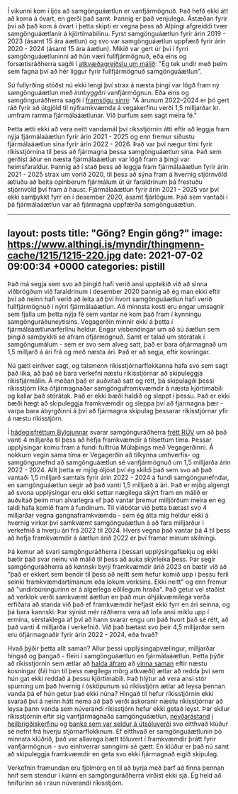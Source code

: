 Í vikunni kom í ljós að samgönguáætlun er vanfjármögnuð. Það hefð ekki átt að koma á óvart, en gerði það samt. Þannig er það venjulega. Ástæðan fyrir því að það kom á óvart í þetta skipti er vegna þess að Alþingi afgreiddi tvær samgönguáætlanir á kjörtímabilinu. Fyrst samgönguáætlun fyrir árin 2019 - 2023 (ásamt 15 ára áætlun) og svo var samgönguáætlun uppfærð fyrir árin 2020 - 2024 (ásamt 15 ára áætlun). Mikið var gert úr því í fyrri samgönguáætluninni að hún væri fullfjármögnuð, eða eins og forsætisráðherra sagði í [atkvæðagreiðslu um málið](https://www.althingi.is/altext/raeda/149/rad20190207T144154.html): "Ég tek undir með þeim sem fagna því að hér liggur fyrir fullfjármögnuð samgönguáætlun".

Sú fullyrðing stóðst nú ekki lengi því strax á næsta þingi var lögð fram ný samgönguáætlun með _innbyggðri_ vanfjármögnun. Eða eins og samgönguráðherra sagði í [framsögu sinni](https://www.althingi.is/altext/raeda/150/rad20191204T173449.html): "Á árunum 2022–2024 er þó gert ráð fyrir að útgjöld til nýframkvæmda á vegakerfinu verði 1,5 milljarðar kr. umfram ramma fjármálaáætlunar. Við þurfum sem sagt meira fé."

Þetta ætti ekki að vera neitt vandamál því ríksstjórnin átti eftir að leggja fram nýja fjármálaáætlun fyrir árin 2021 - 2025 og enn fremur síðustu fjármálaáætlun sína fyrir árin 2022 - 2026. Það var því nægur tími fyrir ríkisstjórnina til þess að fjármagna þessa samgönguáætlun sína. Það sem gerðist áður en næsta fjármálaáætlun var lögð fram á þingi var heimsfaraldur. Þannig að í stað þess að leggja fram fjármálaáætlun fyrir árin 2021 - 2025 strax um vorið 2020, til þess að sýna fram á hvernig stjórnvöld ætluðu að beita opinberum fjármálum út úr faraldrinum þá frestuðu stjórnvöld því fram á haust. Fjármálaáætlun fyrir árin 2021 - 2025 var því ekki samþykkt fyrr en í desember 2020, ásamt fjárlögum. Það sem vantaði í þá fjármálaáætlun var að fjármagna uppfærða samgönguáætlun. 

---
layout: posts
title:  "Göng? Engin göng?"
image: https://www.althingi.is/myndir/thingmenn-cache/1215/1215-220.jpg
date:   2021-07-02 09:00:34 +0000
categories: pistill
---
Það má segja sem svo að þingið hafi verið ansi upptekið við að sinna viðbrögðum við faraldrinum í desember 2020 þannig að ég man ekki eftir því að neinn hafi verið að leita að því hvort samgönguáætlun hafi verið fullfjármögnuð í nýrri fjármálaáætlun. Að minnsta kosti eru engar umsagnir sem fjalla um þetta nýja fé sem vantar né kom það fram í kynningu samgönguráðuneytisins. Vegagerðin minnir ekki á þetta í fjármálaáætlunarferlinu heldur. Engar vísbendingar um að sú áætlun sem þingið samþykkti sé áfram ófjármögnuð. Samt er talað um stórátak í samgöngumálum - sem er svo sem alveg satt, það er bara ófjármagnað um 1,5 milljarð á ári frá og með næsta ári. Það er að segja, eftir kosningar. 

Nú gæti einhver sagt, og talsmenn ríkisstjórnarflokkanna hafa svo sem sagt það líka, að það sé bara verkefni næstu ríkisstjórnar að skipuleggja ríkisfjármálin. Á meðan það er auðvitað satt og rétt, þá skipulagði þessi ríkisstjórn líka ófjármagnaðar samgönguframkvæmdir á næsta kjörtímabili og kallar það stórátak. Það er ekki bæði haldið og sleppt í þessu. Það er ekki bæði hægt að skipuleggja framkvæmdir og sleppa því að fjármagna þær - varpa bara ábyrgðinni á því að fjármagna skipulag þessarar ríkisstjórnar yfir á næstu ríkisstjórn. 

Í [hádegisfréttum Bylgjunnar](https://www.visir.is/g/20212129098d/-thad-stendur-enginn-hnifur-i-kunni-) svarar samgönguráðherra [frétt RÚV](https://www.ruv.is/frett/2021/07/01/fjarmagn-vantar-til-ad-fjardarheidargong-haldi-aaetlun) um að það vanti 4 milljarða til þess að hefja framkvæmdir á tilsettum tíma. Þessar upplýsingar komu fram á fundi fulltrúa Múlaþings með Vegagerðinni. Á nokkurn vegin sama tíma er Vegagerðin að tilkynna umhverfis- og samgöngunefnd að samgönguáætlun sé vanfjármögnuð um 1,5 milljarða árin 2022 - 2024. Allt þetta er mjög óljóst því ég skildi það sem svo að það vantaði 1,5 milljarð samtals fyrir árin 2022 - 2024 á fundi samgöngunefndar, en samgönguáætlun segir að það vanti 1,5 milljarð á ári. Það er mjög algengt að svona upplýsingar eru ekki settar nægilega skýrt fram en málið er auðvitað þeim mun alvarlegra ef það vantar þremur milljörðum meira en ég taldi hafa komið fram á fundinum. Til viðbótar við þetta bætast svo 4 milljarðar vegna gangnaframkvæmda - sem ég átta mig heldur ekki á hvernig virkar því samkvæmt samgönguáætlun á að fara milljarður í verkefnið á hverju ári frá 2022 til 2024. Hvers vegna það vantar þá 4 til þess að hefja framkvæmdir á áætlun árið 2022 er því framar mínum skilningi. 

Þá kemur að svari samgönguráðherra í þessari upplýsingaflækju og ekki bætir það svar neinu við málið til þess að auka skýrleika þess. Þar segir samgönguráðherra að _kannski_ byrji framkvæmdir árið 2023 en bætir við að "það er ekkert sem bendir til þess að neitt sem hefur komið upp í þessu ferli seinki framkvæmdartímanum eða lokum verksins. Ekki neitt" og enn fremur að "undirbúningurinn er á algerlega eðlilegum hraða". Það getur vel staðist að verklok verði samkvæmt áætlun en það mun óhjákvæmilega verða erfiðara að standa við það ef framkvæmdir hefjast ekki fyrr en ári seinna, og þá bara kannski. Þar sýnist mér ráðherra vera að lofa ansi miklu upp í ermina, sérstaklega af því að hann svarar engu um það hvort það sé rétt, að það vanti 4 milljarða í verkefnið. Við það bætast svo þeir 4,5 milljarðar sem eru ófjármagnaðir fyrir árin 2022 - 2024, eða hvað? 

Hvað þýðir þetta allt saman? Allur þessi upplýsingaþvælingur, milljarðar hingað og þangað - fleiri í samgönguáætlun en fjármálaáætlun. Þetta þýðir að ríkisstjórnin sem ætlar að [halda áfram](https://www.ruv.is/frett/2021/06/12/kemur-til-greina-ad-halda-stjornarsamstarfinu-afram) að [vinna saman](https://www.ruv.is/frett/2021/06/12/ser-fyrir-ser-aframhaldandi-stjornarsamstarf) eftir næstu kosningar (fái hún til þess nægilega mörg atkvæði) ætlar að redda því sem hún gat ekki reddað á þessu kjörtímabili. Það hlýtur að vera ansi stór spurning um það hvernig í ósköpunum sú ríkisstjórn ætlar að leysa þennan vanda þá ef hún getur það ekki núna? Hingað til hefur ríkisstjórnin ekki svarað því á neinn hátt nema að það verði áskoranir næstu ríkisstjórnar að leysa þann vanda sem núverandi ríkisstjórn hefur ekki getað leyst. Þar skilur ríkisstjórnin eftir sig vanfjármagnaða samgönguáætlun, [neyðarástand](https://hringbraut.frettabladid.is/frettir-pistlar/rafn-sendir-neydarkall-stjornvold-thurfa-ad-gera-eitthvad-nuna/) [í](https://stundin.is/grein/13622/rumlega-thusund-laeknar-skora-stjornvold-ad-axla-abyrgd-stodunni-i-heilbrigdiskerfinu/) [heilbrigðiskerfinu](https://www.mbl.is/frettir/innlent/2021/05/27/adkallandi_ad_taka_a_vanda_hjukrunarheimila/) og [banka sem var seldur á útsöluverði](https://kjarninn.is/frettir/nifold-eftirspurn-eftir-brefum-i-islandsbanka-og-hluthafar-verda-24-thusund/) svo eitthvað klúður sé nefnt frá hverju stjórnarflokknum. Ef eitthvað er samgönguáætlunin þó minnsta klúðrið, það var allavega bætt töluvert í framkvæmdir þrátt fyrir vanfjármögnun - svo einhverrar sanngirni sé gætt. En klúður er það nú samt að skipuleggja framkvæmdir en geta svo ekki fjármagnað eigið skipulag. 

Verkefnin framundan eru fjölmörg en til að byrja með þarf að finna þennan hníf sem stendur í kúnni en samgönguráðherra virðist ekki sjá. Ég held að hnífurinn sé í raun núverandi ríkisstjórn.